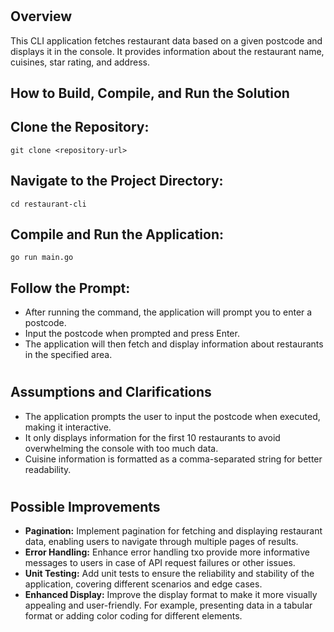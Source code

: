 #
## Overview
This CLI application fetches restaurant data based on a given postcode and displays it in the console. It provides information about the restaurant name, cuisines, star rating, and address.


## How to Build, Compile, and Run the Solution

## Clone the Repository:
`git clone <repository-url>`
## Navigate to the Project Directory:
`cd restaurant-cli`
## Compile and Run the Application:
`go run main.go`
## Follow the Prompt:
- After running the command, the application will prompt you to enter a postcode.
- Input the postcode when prompted and press Enter.
- The application will then fetch and display information about restaurants in the specified area.

#
## Assumptions and Clarifications
- The application prompts the user to input the postcode when executed, making it interactive.
- It only displays information for the first 10 restaurants to avoid overwhelming the console with too much data.
- Cuisine information is formatted as a comma-separated string for better readability.

#
## Possible Improvements
- **Pagination:** Implement pagination for fetching and displaying restaurant data, enabling users to navigate through multiple pages of results.
- **Error Handling:** Enhance error handling txo provide more informative messages to users in case of API request failures or other issues.
- **Unit Testing:** Add unit tests to ensure the reliability and stability of the application, covering different scenarios and edge cases.
- **Enhanced Display:** Improve the display format to make it more visually appealing and user-friendly. For example, presenting data in a tabular format or adding color coding for different elements.